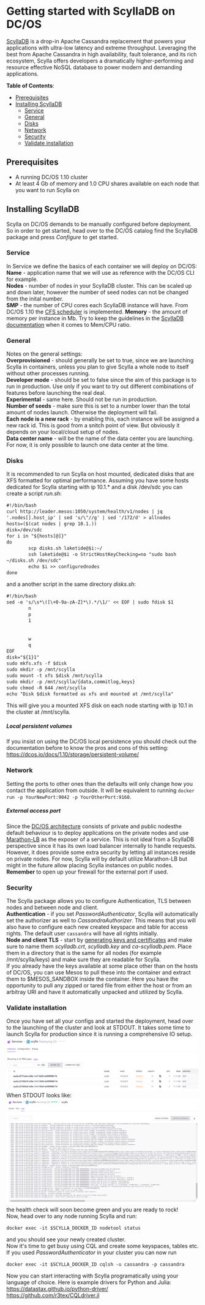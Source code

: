 # Getting started with ScyllaDB on DC/OS

[ScyllaDB](https://scylladb.com) is a drop-in Apache Cassandra replacement that powers your applications with ultra-low latency and extreme throughput. Leveraging the best from Apache Cassandra in high availability, fault tolerance, and its rich ecosystem, Scylla offers developers a dramatically higher-performing and resource effective NoSQL database to power modern and demanding applications.

**Table of Contents**:

- [Prerequisites](#prerequisites)
- [Installing ScyllaDB](#installing-scylladb)
  - [Service](#service)
  - [General](#general)
  - [Disks](#disks)
  - [Network](#network)
  - [Security](#security)
  - [Validate installation](#validate-installation)

## Prerequisites

- A running DC/OS 1.10 cluster 
- At least 4 Gb of memory and 1.0 CPU shares available on each node that you want to run Scylla on

## Installing ScyllaDB
Scylla on DC/OS demands to be manually configured before deployment. So in order to get started, head over to the DC/OS catalog find the ScyllaDB package and press *Configure* to get started.

### Service
In Service we define the basics of each container we will deploy on DC/OS:  
**Name** - application name that we will use as reference with the DC/OS CLI for example.  
**Nodes** - number of nodes in your ScyllaDB cluster. This can be scaled up and down later, however the number of seed nodes can not be changed from the inital number.  
**SMP** - the number of CPU cores each ScyllaDB instance will have. From DC/OS 1.10 the [CFS scheduler](https://github.com/mesosphere/marathon/blob/master/docs/docs/cfs.md) is implemented.
**Memory** - the amount of memory per instance in Mb. Try to keep the guidelines in the [ScyllaDB documentation](http://docs.scylladb.com/getting-started/system-requirements/) when it comes to Mem/CPU ratio.

### General
Notes on the general settings:  
**Overprovisioned** - should generally be set to true, since we are launching Scylla in containers, unless you plan to give Scylla a whole node to itself without other processes running.  
**Developer mode** - should be set to false since the aim of this package is to run in production. Use only if you want to try out different combinations of features before launching the real deal.  
**Experimental** - same here. Should not be run in production.  
**Number of seeds** - make sure this is set to a number lower than the total amount of nodes launch. Otherwise the deployment will fail.  
**Each node is a new rack** - by enabling this, each instance will be assigned a new rack id. This is good from a snitch point of view. But obviously it depends on your local/cloud setup of nodes.  
**Data center name** - will be the name of the data center you are launching. For now, it is only possible to launch one data center at the time. 

### Disks
It is recommended to run Scylla on host mounted, dedicated disks that are XFS formatted for optimal performance. Assuming you have some hosts dedicated for Scylla starting with ip 10.1.\* and a disk /dev/sdc you can create a script *run.sh*:
```
#!/bin/bash
curl http://leader.mesos:1050/system/health/v1/nodes | jq '.nodes[].host_ip' | sed 's/\"//g' | sed '/172/d' > allnodes
hosts=($(cat nodes | grep 10.1.))
disk=/dev/sdc
for i in "${hosts[@]}"
do
        scp disks.sh laketide@$i:~/
        ssh laketide@$i -o StrictHostKeyChecking=no "sudo bash ~/disks.sh /dev/sdc"
        echo $i >> configurednodes
done
``` 
and a another script in the same directory *disks.sh*:
```
#!/bin/bash
sed -e 's/\s*\([\+0-9a-zA-Z]*\).*/\1/' << EOF | sudo fdisk $1
        n
        p
        1


        w
        q
EOF
disk="${1}1"
sudo mkfs.xfs -f $disk
sudo mkdir -p /mnt/scylla
sudo mount -t xfs $disk /mnt/scylla
sudo mkdir -p /mnt/scylla/{data,commitlog,keys}
sudo chmod -R 644 /mnt/scylla
echo "Disk $disk formatted as xfs and mounted at /mnt/scylla"
```
This will give you a mounted XFS disk on each node starting with ip 10.1 in the cluster at /mnt/scylla.  

##### Local persistent volumes
If you insist on using the DC/OS local persistence you should check out the documentation before to know the pros and cons of this setting: https://dcos.io/docs/1.10/storage/persistent-volume/

### Network
Setting the ports to other ones than the defaults will only change how you contact the application from outside. It will be equivalent to running `docker run -p YourNewPort:9042 -p YourOtherPort:9160`.  

##### External access port
Since the [DC/OS architecture](https://dcos.io/docs/1.10/overview/architecture/node-types/) consists of private and public nodesthe default behaviour is to deploy applications on the private nodes and use [Marathon-LB](https://dcos.io/docs/1.10/networking/marathon-lb/) as the exposer of a service. This is not ideal from a ScyllaDB perspective since it has its own load balancer internally to handle requests. However, it does provide some extra security by letting all instances reside on private nodes. For now, Scylla will by default utilize Marathon-LB but might in the future allow placing Scylla instances on public nodes.  
**Remember** to open up your firewall for the external port if used. 

### Security
The Scylla package allows you to configure Authentication, TLS between nodes and between node and client.  
**Authentication** - if you set *PasswordAuthenticator*, Scylla will automatically set the authorizer as well to *CassandraAuthorizer*. This means that you will also have to configure each new created keyspace and table for access rights. The default user `cassandra` will have all rights initially.  
**Node and client TLS** - start by [generating keys and certificates](http://docs.scylladb.com/tls-ssl/) and make sure to name them *scylladb.crt*, *scylladb.key* and *ca-scylladb.pem*. Place them in a directory that is the same for all nodes (for example /mnt/scylla/keys) and make sure they are readable for Scylla.  
If you already have the keys available at some place other than on the hosts of DC/OS, you can use Mesos to pull these into the container and extract them to $MESOS_SANDBOX inside the container. Here you have the opportunity to pull any zipped or tared file from either the host or from an arbitray URI and have it automatically unpacked and utilized by Scylla.

### Validate installation
Once you have set all your configs and started the deployment, head over to the launching of the cluster and look at STDOUT. It takes some time to launch Scylla for production since it is running a comprehensive IO setup.
![Deployment](img/deploy.png)
When STDOUT looks like:  
![Health](img/health.png)
the health check will soon become green and you are ready to rock!  
Now, head over to any node running Scylla and run:  
```
docker exec -it $SCYLLA_DOCKER_ID nodetool status
```
and you should see your newly created cluster.  
Now it's time to get busy using CQL and create some keyspaces, tables etc. If you used *PasswordAuthenticator* in your cluster you can now run
```
docker exec -it $SCYLLA_DOCKER_ID cqlsh -u cassandra -p cassandra
```
Now you can start interacting with Scylla programatically using your language of choice. Here is example drivers for Python and Julia:  
https://datastax.github.io/python-driver/  
https://github.com/r3tex/CQLdriver.jl  
